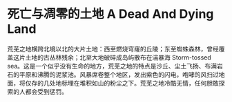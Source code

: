# 死亡与凋零的土地 A Dead And Dying Land

荒芜之地横跨北境以北的大片土地：西至燃烧穹窿的丘陵；东至蜘蛛森林，曾经覆盖这片土地的古丛林残余；北至大地破碎成岛屿散布在湍暴海
Storm-tossed
sea。这是一个似乎没有生命的地方，荒芜之地的特点是沙丘、尘土飞扬、布满岩石的平原和沸腾的泥浆池。风暴席卷整个地区，发出紫色的闪电，咆哮的风扫过地面，将仅存的几处地标埋在堆积如山的粉尘之下。荒芜之地冷酷无情，任何胆敢探索的人都会受到惩罚。
